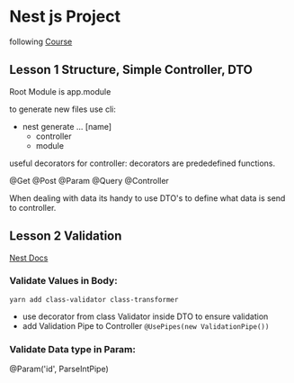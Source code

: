 # Nest js Project

following <a href="https://www.youtube.com/watch?v=xzu3QXwo1BU&ab_channel=AnsontheDeveloper">Course</a>

## Lesson 1 Structure, Simple Controller, DTO

Root Module is app.module

to generate new files use cli:

- nest generate ... [name]
  - controller
  - module

useful decorators for controller:
decorators are prededefined functions.

@Get
@Post
@Param
@Query
@Controller

When dealing with data its handy to use DTO's to define what data is send to controller.

## Lesson 2 Validation

<a href="https://docs.nestjs.com/techniques/validation">Nest Docs</a>

### Validate Values in Body:

`yarn add class-validator class-transformer`

- use decorator from class Validator inside DTO to ensure validation
- add Validation Pipe to Controller `@UsePipes(new ValidationPipe())`

### Validate Data type in Param:

@Param('id', ParseIntPipe)
